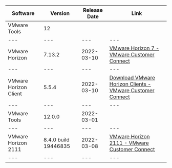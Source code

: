 | Software | Version | Release Date | Link |
| --- | --- | --- | --- |
| VMware Tools  | 12 |   |   |
| --- | --- | --- | --- |
| VMware Horizon  | 7.13.2 | 2022-03-10 | [VMware Horizon 7 - VMware Customer Connect](https://customerconnect.vmware.com/downloads/info/slug/desktop_end_user_computing/vmware_horizon/7_13) |
| --- | --- | --- | --- |
| VMware Horizon Client  | 5.5.4 | 2022-03-10 | [Download VMware Horizon Clients - VMware Customer Connect](https://customerconnect.vmware.com/downloads/details?downloadGroup=CART23FQ1_WIN_554&productId=863&rPId=86113) |
| --- | --- | --- | --- |
| VMware Tools | 12.0.0 | 2022-03-01 |   |
| --- | --- | --- | --- |
| VMware Horizon 2111 | 8.4.0 build 19446835 | 2022-03-08 | [VMware Horizon 2111 - VMware Customer Connect](https://customerconnect.vmware.com/downloads/details?downloadGroup=HZ-2111-STD&productId=1227&rPId=85179) |
| --- | --- | --- | --- |
